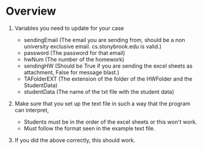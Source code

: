 Overview
========

1. Variables you need to update for your case
	- sendingEmail (The email you are sending from, should be a non university exclusive email. cs.stonybrook.edu is valid.)
	- password (The password for that email)
	- hwNum	(The number of the homework)
	- sendingHW (Should be True if you are sending the excel sheets as attachment, False for message blast.)
	- TAFolderEXT (The extension of the folder of the HWFolder and the StudentData)
	- studentData (The name of the txt file with the student data)

2. Make sure that you set up the text file in such a way that the program can interpret, 
	- Students must be in the order of the excel sheets or this won't work.
	- Must follow the format seen in the example text file.

3. If you did the above correctly, this should work.